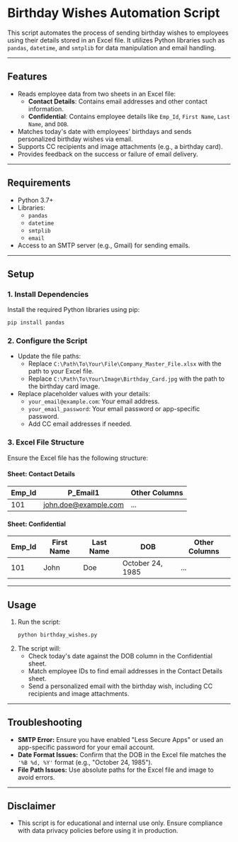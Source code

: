 # Birthday Wishes Automation Script

This script automates the process of sending birthday wishes to employees using their details stored in an Excel file. It utilizes Python libraries such as `pandas`, `datetime`, and `smtplib` for data manipulation and email handling.

---

## Features
- Reads employee data from two sheets in an Excel file:  
  - **Contact Details**: Contains email addresses and other contact information.  
  - **Confidential**: Contains employee details like `Emp_Id`, `First Name`, `Last Name`, and `DOB`.
- Matches today's date with employees' birthdays and sends personalized birthday wishes via email.
- Supports CC recipients and image attachments (e.g., a birthday card).
- Provides feedback on the success or failure of email delivery.

---

## Requirements
- Python 3.7+
- Libraries:
  - `pandas`
  - `datetime`
  - `smtplib`
  - `email`
- Access to an SMTP server (e.g., Gmail) for sending emails.

---

## Setup

### 1. Install Dependencies
Install the required Python libraries using pip:
```bash
pip install pandas
```

### 2. Configure the Script
- Update the file paths:
  - Replace `C:\Path\To\Your\File\Company_Master_File.xlsx` with the path to your Excel file.
  - Replace `C:\Path\To\Your\Image\Birthday_Card.jpg` with the path to the birthday card image.
- Replace placeholder values with your details:
  - `your_email@example.com`: Your email address.
  - `your_email_password`: Your email password or app-specific password.
  - Add CC email addresses if needed.

### 3. Excel File Structure
Ensure the Excel file has the following structure:

#### **Sheet: Contact Details**
| Emp_Id | P_Email1            | Other Columns |
|--------|---------------------|---------------|
| 101    | john.doe@example.com| ...           |

#### **Sheet: Confidential**
| Emp_Id | First Name | Last Name | DOB            | Other Columns |
|--------|------------|-----------|----------------|---------------|
| 101    | John       | Doe       | October 24, 1985| ...           |

---

## Usage
1. Run the script:
   ```bash
   python birthday_wishes.py
   ```
2. The script will:
   - Check today's date against the DOB column in the Confidential sheet.
   - Match employee IDs to find email addresses in the Contact Details sheet.
   - Send a personalized email with the birthday wish, including CC recipients and image attachments.

---

## Troubleshooting
- **SMTP Error:** Ensure you have enabled "Less Secure Apps" or used an app-specific password for your email account.
- **Date Format Issues:** Confirm that the DOB in the Excel file matches the `'%B %d, %Y'` format (e.g., "October 24, 1985").
- **File Path Issues:** Use absolute paths for the Excel file and image to avoid errors.

---

## Disclaimer
- This script is for educational and internal use only. Ensure compliance with data privacy policies before using it in production.
